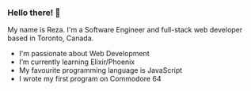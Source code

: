 ### Hello there! 👋

My name is Reza. I'm a Software Engineer and full-stack web developer based in Toronto, Canada.

- I'm passionate about Web Development
- I’m currently learning Elixir/Phoenix
- My favourite programming language is JavaScript
- I wrote my first program on Commodore 64
